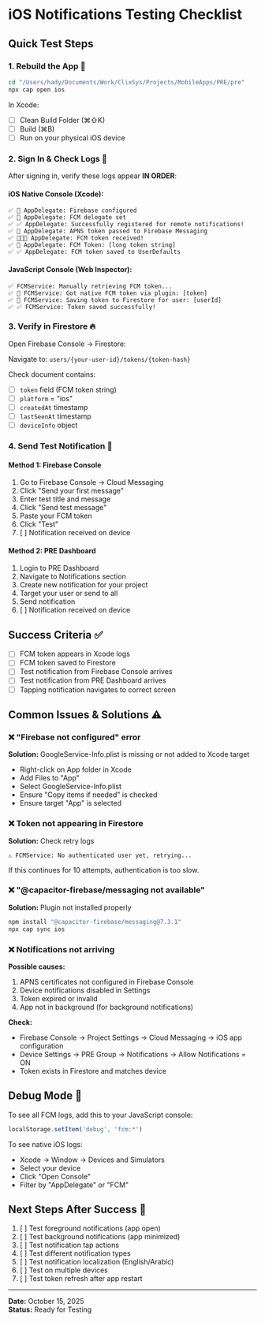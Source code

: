 # iOS Notifications Testing Checklist

## Quick Test Steps

### 1. Rebuild the App 🔨

```bash
cd "/Users/hady/Documents/Work/ClixSys/Projects/MobileApps/PRE/pre"
npx cap open ios
```

In Xcode:
- [ ] Clean Build Folder (⌘⇧K)
- [ ] Build (⌘B) 
- [ ] Run on your physical iOS device

### 2. Sign In & Check Logs 📱

After signing in, verify these logs appear **IN ORDER**:

#### iOS Native Console (Xcode):
```
✅ 📱 AppDelegate: Firebase configured
✅ 📱 AppDelegate: FCM delegate set
✅ ✅ AppDelegate: Successfully registered for remote notifications!
✅ 📱 AppDelegate: APNS token passed to Firebase Messaging
✅ 🎉🎉🎉 AppDelegate: FCM token received!
✅ 🎉 AppDelegate: FCM Token: [long token string]
✅ ✅ AppDelegate: FCM token saved to UserDefaults
```

#### JavaScript Console (Web Inspector):
```
✅ FCMService: Manually retrieving FCM token...
✅ 🎉 FCMService: Got native FCM token via plugin: [token]
✅ 🎉 FCMService: Saving token to Firestore for user: [userId]
✅ ✅ FCMService: Token saved successfully!
```

### 3. Verify in Firestore 🔥

Open Firebase Console → Firestore:

Navigate to: `users/{your-user-id}/tokens/{token-hash}`

Check document contains:
- [ ] `token` field (FCM token string)
- [ ] `platform` = "ios"
- [ ] `createdAt` timestamp
- [ ] `lastSeenAt` timestamp
- [ ] `deviceInfo` object

### 4. Send Test Notification 🔔

#### Method 1: Firebase Console
1. Go to Firebase Console → Cloud Messaging
2. Click "Send your first message"
3. Enter test title and message
4. Click "Send test message"
5. Paste your FCM token
6. Click "Test"
7. [ ] Notification received on device

#### Method 2: PRE Dashboard
1. Login to PRE Dashboard
2. Navigate to Notifications section
3. Create new notification for your project
4. Target your user or send to all
5. Send notification
6. [ ] Notification received on device

## Success Criteria ✅

- [ ] FCM token appears in Xcode logs
- [ ] FCM token saved to Firestore
- [ ] Test notification from Firebase Console arrives
- [ ] Test notification from PRE Dashboard arrives
- [ ] Tapping notification navigates to correct screen

## Common Issues & Solutions ⚠️

### ❌ "Firebase not configured" error
**Solution:** GoogleService-Info.plist is missing or not added to Xcode target
- Right-click on App folder in Xcode
- Add Files to "App"
- Select GoogleService-Info.plist
- Ensure "Copy items if needed" is checked
- Ensure target "App" is selected

### ❌ Token not appearing in Firestore
**Solution:** Check retry logs
```
⚠️ FCMService: No authenticated user yet, retrying...
```
If this continues for 10 attempts, authentication is too slow.

### ❌ "@capacitor-firebase/messaging not available"
**Solution:** Plugin not installed properly
```bash
npm install "@capacitor-firebase/messaging@7.3.1"
npx cap sync ios
```

### ❌ Notifications not arriving
**Possible causes:**
1. APNS certificates not configured in Firebase Console
2. Device notifications disabled in Settings
3. Token expired or invalid
4. App not in background (for background notifications)

**Check:**
- Firebase Console → Project Settings → Cloud Messaging → iOS app configuration
- Device Settings → PRE Group → Notifications → Allow Notifications = ON
- Token exists in Firestore and matches device

## Debug Mode 🐛

To see all FCM logs, add this to your JavaScript console:
```javascript
localStorage.setItem('debug', 'fcm:*')
```

To see native iOS logs:
- Xcode → Window → Devices and Simulators
- Select your device
- Click "Open Console"
- Filter by "AppDelegate" or "FCM"

## Next Steps After Success 🎯

1. [ ] Test foreground notifications (app open)
2. [ ] Test background notifications (app minimized)
3. [ ] Test notification tap actions
4. [ ] Test different notification types
5. [ ] Test notification localization (English/Arabic)
6. [ ] Test on multiple devices
7. [ ] Test token refresh after app restart

---

**Date:** October 15, 2025  
**Status:** Ready for Testing

